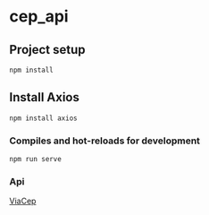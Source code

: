 # cep_api

## Project setup

```
npm install
```

## Install Axios

```
npm install axios
```

### Compiles and hot-reloads for development

```
npm run serve
```

### Api

[ViaCep](https://viacep.com.br/)
